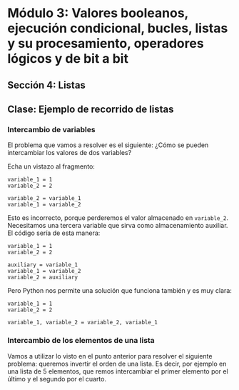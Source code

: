 # Módulo 3: Valores booleanos, ejecución condicional, bucles, listas y su procesamiento, operadores lógicos y de bit a bit
## Sección 4: Listas
## Clase: Ejemplo de recorrido de listas

### Intercambio de variables

El problema que vamos a resolver es el siguiente: ¿Cómo se pueden intercambiar los valores de dos variables?

Echa un vistazo al fragmento:

```
variable_1 = 1
variable_2 = 2

variable_2 = variable_1
variable_1 = variable_2
```

Esto es incorrecto, porque perderemos el valor almacenado en `variable_2`. Necesitamos una tercera variable que sirva como almacenamiento auxiliar. El código sería de esta manera:

```
variable_1 = 1
variable_2 = 2

auxiliary = variable_1
variable_1 = variable_2
variable_2 = auxiliary
```

Pero Python nos permite una solución que funciona también y es muy clara:

```
variable_1 = 1
variable_2 = 2

variable_1, variable_2 = variable_2, variable_1
```

### Intercambio de los elementos de una lista

Vamos a utilizar lo visto en el punto anterior para resolver el siguiente problema: queremos invertir el orden de una lista. Es decir, por ejemplo en una lista de 5 elementos, que remos intercambiar el primer elemento por el último y el segundo por el cuarto.

